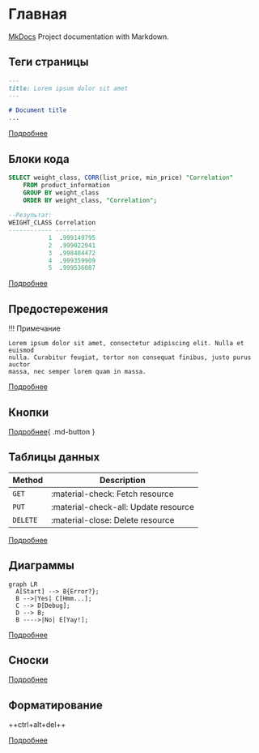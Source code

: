 # Главная

[MkDocs](https://www.mkdocs.org/) Project documentation with Markdown.

## Теги страницы

``` markdown
---
title: Lorem ipsum dolor sit amet
---

# Document title
...
```

[Подробнее](elements/reference.md)

## Блоки кода

``` sql
SELECT weight_class, CORR(list_price, min_price) "Correlation"
    FROM product_information
    GROUP BY weight_class
    ORDER BY weight_class, "Correlation";
 
--Результат:    
WEIGHT_CLASS Correlation
------------ -----------
           1  .999149795
           2  .999022941
           3  .998484472
           4  .999359909
           5  .999536087
```

[Подробнее](elements/code_blocks.md)

## Предостережения

!!! Примечание

    Lorem ipsum dolor sit amet, consectetur adipiscing elit. Nulla et euismod
    nulla. Curabitur feugiat, tortor non consequat finibus, justo purus auctor
    massa, nec semper lorem quam in massa.

[Подробнее](elements/admonitions.md)

## Кнопки

[Подробнее](elements/buttons.md){ .md-button }

## Таблицы данных

| Method   | Description                          |
|----------|--------------------------------------|
| `GET`    | :material-check:     Fetch resource  |
| `PUT`    | :material-check-all: Update resource |
| `DELETE` | :material-close:     Delete resource |

[Подробнее](elements/data-tables.md)

## Диаграммы

``` mermaid
graph LR
  A[Start] --> B{Error?};
  B -->|Yes| C[Hmm...];
  C --> D[Debug];
  D --> B;
  B ---->|No| E[Yay!];
```

[Подробнее](elements/diagrams.md)

## Сноски

[Подробнее](elements/footnotes.md)

## Форматирование

++ctrl+alt+del++

[Подробнее](elements/formatting.md)
